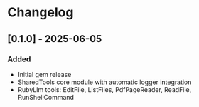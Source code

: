 # Changelog

## [0.1.0] - 2025-06-05

### Added

- Initial gem release
- SharedTools core module with automatic logger integration
- RubyLlm tools: EditFile, ListFiles, PdfPageReader, ReadFile, RunShellCommand
